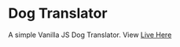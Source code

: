 # Dog Translator
A simple Vanilla JS Dog Translator. View [Live Here](https://rahuldhiman-doge-translator.netlify.app/)
